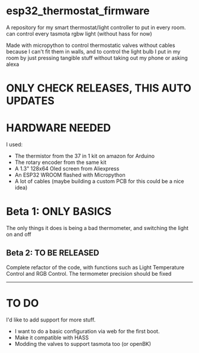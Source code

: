 
# esp32_thermostat_firmware
A repository for my smart thermostat/light controller to put in every room. can control every tasmota rgbw light (without hass for now)

Made with micropython to control thermostatic valves without cables because I can't fit them in walls, and to control the light bulb I put in my room by just pressing tangible stuff without taking out my phone or asking alexa

# ONLY CHECK RELEASES, THIS AUTO UPDATES
# HARDWARE NEEDED
I used: 
- The thermistor from the 37 in 1 kit on amazon for Arduino
- The rotary encoder from the same kit
- A 1.3" 128x64 Oled screen from Aliexpress
- An ESP32 WROOM flashed with Micropython
- A lot of cables (maybe building a custom PCB for this could be a nice idea)

# Beta 1: ONLY BASICS
The only things it does is being a bad thermometer, and switching the light on and off

## Beta 2: TO BE RELEASED
Complete refactor of the code, with functions such as Light Temperature Control and RGB Control. The termometer precision should be fixed

---
# TO DO
I'd like to add support for more stuff.
- I want to do a basic configuration via web for the first boot.
- Make it compatible with HASS
- Modding the valves to support tasmota too (or openBK)

